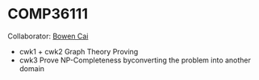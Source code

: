 # COMP36111
Collaborator: [Bowen Cai](https://github.com/cbwchuck)

 - cwk1 + cwk2 Graph Theory Proving
 - cwk3 Prove NP-Completeness byconverting the problem into another domain
